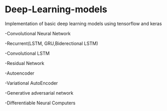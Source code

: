 # Deep-Learning-models

Implementation of basic deep learning models using tensorflow and keras

-Convolutional Neural Network

-Recurrent(LSTM, GRU,Biderectional LSTM)

-Convolutional LSTM

-Residual Network

-Autoencoder

-Variational AutoEncoder

-Generative adversarial network

-Differentiable Neural Computers


